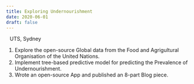 ```yaml
---
title: Exploring Undernourishment
date: 2020-06-01
draft: false
---
```


<i class="fas fa-map-marker-alt" style="padding-right: 10px;"></i> UTS, Sydney

<!--more-->

1. Explore the open-source Global data from the Food and Agrigultural Organisation of the United Nations.
2. Implement tree-based predictive model for predicting the Prevalence of Undernourishment.
3. Wrote an open-source App and published an 8-part Blog piece.